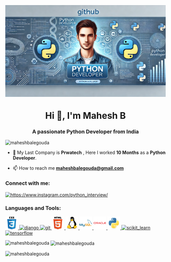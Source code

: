 ![logo](https://github.com/maheshbalegouda/maheshbalegouda/blob/main/52dc49a8-5dc2-4d8f-b6b1-a09064973a7c.webp)
<h1 align="center">Hi 👋, I'm Mahesh B</h1>
<h3 align="center">A passionate Python Developer from India</h3>

<p align="left"> <img src="https://komarev.com/ghpvc/?username=maheshbalegouda&label=Profile%20views&color=0e75b6&style=flat" alt="maheshbalegouda" /> </p>

- 🔭 My Last Company is **Prwatech** , Here I worked **10 Months** as a **Python Developer**.

- 📫 How to reach me **maheshbalegouda@gmail.com**

<h3 align="left">Connect with me:</h3>
<p align="left">
<a href="https://instagram.com/https://www.instagram.com/python_interview/" target="blank"><img align="center" src="https://raw.githubusercontent.com/rahuldkjain/github-profile-readme-generator/master/src/images/icons/Social/instagram.svg" alt="https://www.instagram.com/python_interview/" height="30" width="40" /></a>
</p>

<h3 align="left">Languages and Tools:</h3>
<p align="left"> <a href="https://www.w3schools.com/css/" target="_blank" rel="noreferrer"> <img src="https://raw.githubusercontent.com/devicons/devicon/master/icons/css3/css3-original-wordmark.svg" alt="css3" width="40" height="40"/> </a> <a href="https://www.djangoproject.com/" target="_blank" rel="noreferrer"> <img src="https://cdn.worldvectorlogo.com/logos/django.svg" alt="django" width="40" height="40"/> </a> <a href="https://git-scm.com/" target="_blank" rel="noreferrer"> <img src="https://www.vectorlogo.zone/logos/git-scm/git-scm-icon.svg" alt="git" width="40" height="40"/> </a> <a href="https://www.w3.org/html/" target="_blank" rel="noreferrer"> <img src="https://raw.githubusercontent.com/devicons/devicon/master/icons/html5/html5-original-wordmark.svg" alt="html5" width="40" height="40"/> </a> <a href="https://www.linux.org/" target="_blank" rel="noreferrer"> <img src="https://raw.githubusercontent.com/devicons/devicon/master/icons/linux/linux-original.svg" alt="linux" width="40" height="40"/> </a> <a href="https://www.mysql.com/" target="_blank" rel="noreferrer"> <img src="https://raw.githubusercontent.com/devicons/devicon/master/icons/mysql/mysql-original-wordmark.svg" alt="mysql" width="40" height="40"/> </a> <a href="https://www.oracle.com/" target="_blank" rel="noreferrer"> <img src="https://raw.githubusercontent.com/devicons/devicon/master/icons/oracle/oracle-original.svg" alt="oracle" width="40" height="40"/> </a> <a href="https://www.python.org" target="_blank" rel="noreferrer"> <img src="https://raw.githubusercontent.com/devicons/devicon/master/icons/python/python-original.svg" alt="python" width="40" height="40"/> </a> <a href="https://scikit-learn.org/" target="_blank" rel="noreferrer"> <img src="https://upload.wikimedia.org/wikipedia/commons/0/05/Scikit_learn_logo_small.svg" alt="scikit_learn" width="40" height="40"/> </a> <a href="https://www.tensorflow.org" target="_blank" rel="noreferrer"> <img src="https://www.vectorlogo.zone/logos/tensorflow/tensorflow-icon.svg" alt="tensorflow" width="40" height="40"/> </a> </p>

<p><img align="left" src="https://github-readme-stats.vercel.app/api/top-langs?username=maheshbalegouda&show_icons=true&locale=en&layout=compact" alt="maheshbalegouda" /></p>

<p>&nbsp;<img align="center" src="https://github-readme-stats.vercel.app/api?username=maheshbalegouda&show_icons=true&locale=en" alt="maheshbalegouda" /></p>

<p><img align="center" src="https://github-readme-streak-stats.herokuapp.com/?user=maheshbalegouda&" alt="maheshbalegouda" /></p>
